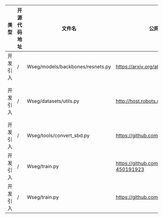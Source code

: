 | 类型     | 开源代码地址 | 文件名     | 公网IP地址/公网URL地址/域名/邮箱地址 | 用途说明   |
|--------|--------|---------|------------------------|--------|
| 开发引入 | / | Wseg/models/backbones/resnets.py | https://arxiv.org/abs/1706.02677 | 论文地址 |
| 开发引入 | / | Wseg/datasets/utils.py | http://host.robots.ox.ac.uk/pascal/VOC/voc2012/index.html#devkit | 数据集地址 |
| 开发引入 | / | Wseg/tools/convert_sbd.py | https://github.com/visinf/1-stage-wseg/issues/9 | 相关说明 |
| 开发引入 | / | Wseg/train.py | https://github.com/pytorch/pytorch/issues/15054#issuecomment-450191923 | 相关说明 |
| 开发引入 | / | Wseg/train.py | https://github.com/pytorch/pytorch/issues/14456 | 相关说明 |
